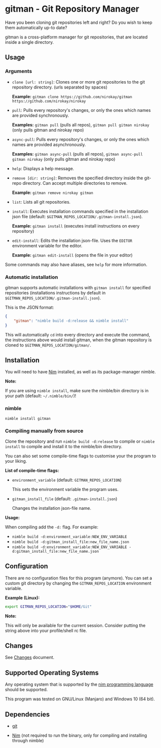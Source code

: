 # gitman - Git Repository Manager

Have you been cloning git repositories left and right? Do you wish to keep them automatically up-to date?

gitman is a cross-platform manager for git repositories, that are located inside a single directory.

## Usage

### Arguments

* `clone [url: string]`: Clones one or more git repositories to the git repository directory. (urls separated by spaces)

  **Example:** `gitman clone https://github.com/nirokay/gitman https://github.com/nirokay/nirokay`

* `pull`: Pulls every repository's changes, or only the ones which names are provided synchronously.

  **Examples:** `gitman pull` (pulls all repos), `gitman pull gitman nirokay` (only pulls gitman and nirokay repo)

* `async-pull`: Pulls every repository's changes, or only the ones which names are provided asynchronously.

  **Examples:** `gitman async-pull` (pulls all repos), `gitman async-pull gitman nirokay` (only pulls gitman and nirokay repo)

* `help`: Displays a help message.

* `remove [dir: string]`: Removes the specified directory inside the git-repo directory. Can accept multiple directories to remove.

  **Example:** `gitman remove nirokay gitman`

* `list`: Lists all git repositories.

* `install`: Executes installation commands specified in the installation json file (default: `$GITMAN_REPOS_LOCATION/.gitman-install.json`).

  **Example:** `gitman install` (executes install instructions on every repository)

* `edit-install`: Edits the installation json-file. Uses the `EDITOR` environment variable for the editor.

  **Example:** `gitman edit-install` (opens the file in your editor)

Some commands may also have aliases, see `help` for more information.

### Automatic installation

gitman supports automatic installations with `gitman install` for specified repositories (installations instructions by default in
`$GITMAN_REPOS_LOCATION/.gitman-install.json`).

This is the JSON format:

```json
{
    "gitman": "nimble build -d:release && nimble install"
}
```

This will automatically `cd` into every directory and execute the command, the instructions above would install gitman, when the gitman
repository is cloned to `$GITMAN_REPOS_LOCATION/gitman/`.

## Installation

You will need to have [Nim](https://nim-lang.org) installed, as well as its package-manager nimble.

**Note:**

If you are using `nimble install`, make sure the nimble/bin directory is in your path (default: `~/.nimble/bin/`)!

### nimble

`nimble install gitman`

### Compiling manually from source

Clone the repository and run `nimble build -d:release` to compile or `nimble install` to compile and install it to the nimble/bin directory.

You can also set some compile-time flags to customise your the program to your liking.

**List of compile-time flags:**

* `environment_variable` (default: `GITMAN_REPOS_LOCATION`)

  This sets the environment variable the program uses.

* `gitman_install_file` (default: `.gitman-install.json`)

  Changes the installation json-file name.

**Usage:**

When compiling add the `-d:` flag. For example:

* `nimble build -d:environment_variable:NEW_ENV_VARIABLE`
* `nimble build -d:gitman_install_file:new_file_name.json`
* `nimble build -d:environment_variable:NEW_ENV_VARIABLE -d:gitman_install_file:new_file_name.json`

## Configuration

There are no configuration files for this program (anymore). You can set a custom git directory by changing the `GITMAN_REPOS_LOCATION` environment variable.

**Example (Linux):**

```bash
export GITMAN_REPOS_LOCATION="$HOME/Git"
```

**Note:**

This will only be available for the current session. Consider putting the string above into your profile/shell rc file.

## Changes

See [Changes](CHANGES.md) document.

## Supported Operating Systems

Any operating system that is supported by the [nim programming language](https://nim-lang.org) should be supported.

This program was tested on GNU/Linux (Manjaro) and Windows 10 (64 bit).

## Dependencies

* [git](https://git-scm.com/)

* [Nim](https://nim-lang.org) (not required to run the binary, only for compiling and installing through nimble)
